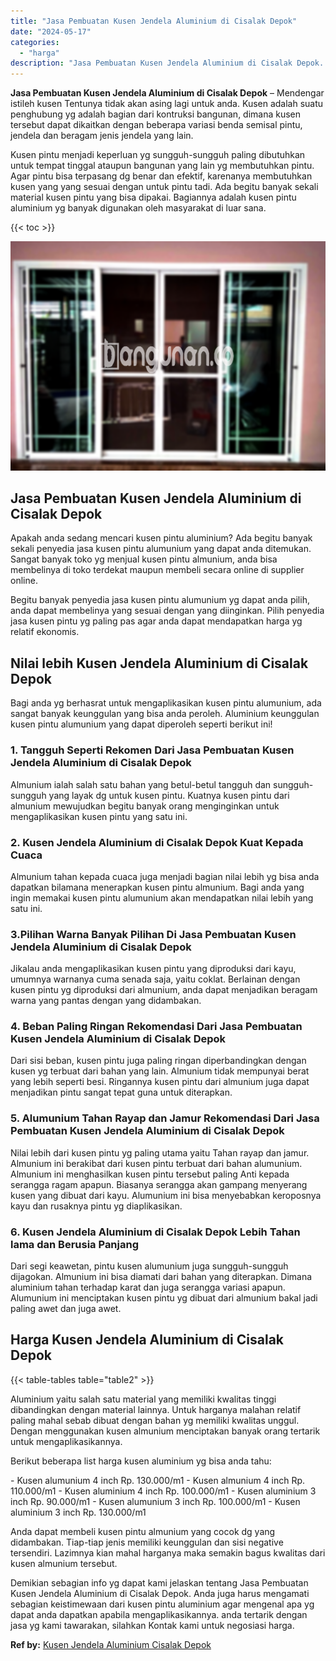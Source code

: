 ```yaml
---
title: "Jasa Pembuatan Kusen Jendela Aluminium di Cisalak Depok"
date: "2024-05-17"
categories: 
  - "harga"
description: "Jasa Pembuatan Kusen Jendela Aluminium di Cisalak Depok. Demikian sebagian info yg dapat kami jelaskan tentang Jasa Pembuatan Kusen Jendela Aluminium di Cisa..."
---
```


**Jasa Pembuatan Kusen Jendela Aluminium di Cisalak Depok** – Mendengar istileh kusen Tentunya tidak akan asing lagi untuk anda. Kusen adalah suatu penghubung yg adalah bagian dari kontruksi bangunan, dimana kusen tersebut dapat dikaitkan dengan beberapa variasi benda semisal pintu, jendela dan beragam jenis jendela yang lain.

Kusen pintu menjadi keperluan yg sungguh-sungguh paling dibutuhkan untuk tempat tinggal ataupun bangunan yang lain yg membutuhkan pintu. Agar pintu bisa terpasang dg benar dan efektif, karenanya membutuhkan kusen yang yang sesuai dengan untuk pintu tadi. Ada begitu banyak sekali material kusen pintu yang bisa dipakai. Bagiannya adalah kusen pintu aluminium yg banyak digunakan oleh masyarakat di luar sana.

{{< toc >}}

![Jasa Pembuatan Kusen Jendela Aluminium di Cisalak Depok](/images/harga-kusen-jendela-alumunium-04.png)

## Jasa Pembuatan Kusen Jendela Aluminium di Cisalak Depok

Apakah anda sedang mencari kusen pintu aluminium? Ada begitu banyak sekali penyedia jasa kusen pintu alumunium yang dapat anda ditemukan. Sangat banyak toko yg menjual kusen pintu almunium, anda bisa membelinya di toko terdekat maupun membeli secara online di supplier online.

Begitu banyak penyedia jasa kusen pintu alumunium yg dapat anda pilih, anda dapat membelinya yang sesuai dengan yang diinginkan. Pilih penyedia jasa kusen pintu yg paling pas agar anda dapat mendapatkan harga yg relatif ekonomis.

## Nilai lebih Kusen Jendela Aluminium di Cisalak Depok

Bagi anda yg berhasrat untuk mengaplikasikan kusen pintu alumunium, ada sangat banyak keunggulan yang bisa anda peroleh. Aluminium keunggulan kusen pintu alumunium yang dapat diperoleh seperti berikut ini!

### 1\. Tangguh Seperti Rekomen Dari Jasa Pembuatan Kusen Jendela Aluminium di Cisalak Depok

Almunium ialah salah satu bahan yang betul-betul tangguh dan sungguh-sungguh yang layak dg untuk kusen pintu. Kuatnya kusen pintu dari almunium mewujudkan begitu banyak orang menginginkan untuk mengaplikasikan kusen pintu yang satu ini.

### 2\. Kusen Jendela Aluminium di Cisalak Depok Kuat Kepada Cuaca

Almunium tahan kepada cuaca juga menjadi bagian nilai lebih yg bisa anda dapatkan bilamana menerapkan kusen pintu almunium. Bagi anda yang ingin memakai kusen pintu alumunium akan mendapatkan nilai lebih yang satu ini.

### 3.Pilihan Warna Banyak Pilihan Di Jasa Pembuatan Kusen Jendela Aluminium di Cisalak Depok

Jikalau anda mengaplikasikan kusen pintu yang diproduksi dari kayu, umumnya warnanya cuma senada saja, yaitu coklat. Berlainan dengan kusen pintu yg diproduksi dari almunium, anda dapat menjadikan beragam warna yang pantas dengan yang didambakan.

### 4\. Beban Paling Ringan Rekomendasi Dari Jasa Pembuatan Kusen Jendela Aluminium di Cisalak Depok

Dari sisi beban, kusen pintu juga paling ringan diperbandingkan dengan kusen yg terbuat dari bahan yang lain. Almunium tidak mempunyai berat yang lebih seperti besi. Ringannya kusen pintu dari almunium juga dapat menjadikan pintu sangat tepat guna untuk diterapkan.

### 5\. Alumunium Tahan Rayap dan Jamur Rekomendasi Dari Jasa Pembuatan Kusen Jendela Aluminium di Cisalak Depok

Nilai lebih dari kusen pintu yg paling utama yaitu Tahan rayap dan jamur. Almunium ini berakibat dari kusen pintu terbuat dari bahan alumunium. Almunium ini menghasilkan kusen pintu tersebut paling Anti kepada serangga ragam apapun. Biasanya serangga akan gampang menyerang kusen yang dibuat dari kayu. Alumunium ini bisa menyebabkan keroposnya kayu dan rusaknya pintu yg diaplikasikan.

### 6\. Kusen Jendela Aluminium di Cisalak Depok Lebih Tahan lama dan Berusia Panjang

Dari segi keawetan, pintu kusen alumunium juga sungguh-sungguh dijagokan. Almunium ini bisa diamati dari bahan yang diterapkan. Dimana aluminium tahan terhadap karat dan juga serangga variasi apapun. Alumunium ini menciptakan kusen pintu yg dibuat dari almunium bakal jadi paling awet dan juga awet.

## Harga Kusen Jendela Aluminium di Cisalak Depok

{{< table-tables table="table2" >}}

Aluminium yaitu salah satu material yang memiliki kwalitas tinggi dibandingkan dengan material lainnya. Untuk harganya malahan relatif paling mahal sebab dibuat dengan bahan yg memiliki kwalitas unggul. Dengan menggunakan kusen almunium menciptakan banyak orang tertarik untuk mengaplikasikannya.

Berikut beberapa list harga kusen aluminium yg bisa anda tahu:

\- Kusen alumunium 4 inch Rp. 130.000/m1 - Kusen almunium 4 inch Rp. 110.000/m1 - Kusen aluminium 4 inch Rp. 100.000/m1 - Kusen aluminium 3 inch Rp. 90.000/m1 - Kusen alumunium 3 inch Rp. 100.000/m1 - Kusen aluminium 3 inch Rp. 130.000/m1

Anda dapat membeli kusen pintu almunium yang cocok dg yang didambakan. Tiap-tiap jenis memiliki keunggulan dan sisi negative tersendiri. Lazimnya kian mahal harganya maka semakin bagus kwalitas dari kusen almunium tersebut.

Demikian sebagian info yg dapat kami jelaskan tentang Jasa Pembuatan Kusen Jendela Aluminium di Cisalak Depok. Anda juga harus mengamati sebagian keistimewaan dari kusen pintu aluminium agar mengenal apa yg dapat anda dapatkan apabila mengaplikasikannya. anda tertarik dengan jasa yg kami tawarakan, silahkan Kontak kami untuk negosiasi harga.

**Ref by:** [Kusen Jendela Aluminium Cisalak Depok](https://id.wikipedia.org/wiki/Kusen)
